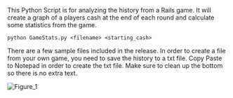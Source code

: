 This Python Script is for analyzing the history from a Rails game. It will create a graph of a players
cash at the end of each round and calculate some statistics from the game. 
```
python GameStats.py <filename> <starting_cash>
```
There are a few sample files included in the release. In order to create a file from your own game, you need to save the history to a txt file. 
Copy Paste to Notepad in order to create the txt file. Make sure to clean up the bottom so there is no extra text.

![Figure_1](https://github.com/chezbriand/RailsGameStats/assets/158394334/064813b2-5b9a-4f04-9e79-9c8916ceefc7)

